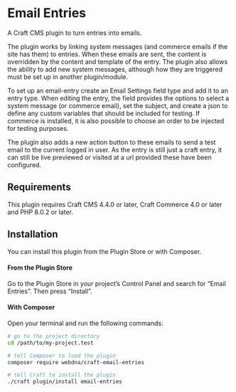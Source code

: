 # Email Entries

A Craft CMS plugin to turn entries into emails.

The plugin works by linking system messages (and commerce emails if the site has them) to entries. When these emails are sent, the content is overridden by the content and template of the entry. The plugin also allows the ability to add new system messages, although how they are triggered must be set up in another plugin/module.

To set up an email-entry create an Email Settings field type and add it to an entry type. When editing the entry, the field provides the options to select a system message (or commerce email), set the subject, and create a json to define any custom variables that should be included for testing. If commerce is installed, it is also possible to choose an order to be injected for testing purposes. 

The plugin also adds a new action button to these emails to send a test email to the current logged in user. As the entry is still just a craft entry, it can still be live previewed or visited at a url provided these have been configured.

## Requirements

This plugin requires Craft CMS 4.4.0 or later, Craft Commerce 4.0 or later and PHP 8.0.2 or later.

## Installation

You can install this plugin from the Plugin Store or with Composer.

#### From the Plugin Store

Go to the Plugin Store in your project’s Control Panel and search for “Email Entries”. Then press “Install”.

#### With Composer

Open your terminal and run the following commands:

```bash
# go to the project directory
cd /path/to/my-project.test

# tell Composer to load the plugin
composer require webdna/craft-email-entries

# tell Craft to install the plugin
./craft plugin/install email-entries
```
